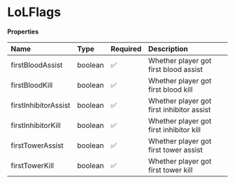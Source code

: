 # LoLFlags

**Properties**

| Name                 | Type    | Required | Description                               |
| :------------------- | :------ | :------- | :---------------------------------------- |
| firstBloodAssist     | boolean | ✅       | Whether player got first blood assist     |
| firstBloodKill       | boolean | ✅       | Whether player got first blood kill       |
| firstInhibitorAssist | boolean | ✅       | Whether player got first inhibitor assist |
| firstInhibitorKill   | boolean | ✅       | Whether player got first inhibitor kill   |
| firstTowerAssist     | boolean | ✅       | Whether player got first tower assist     |
| firstTowerKill       | boolean | ✅       | Whether player got first tower kill       |

<!-- This file was generated by liblab | https://liblab.com/ -->
